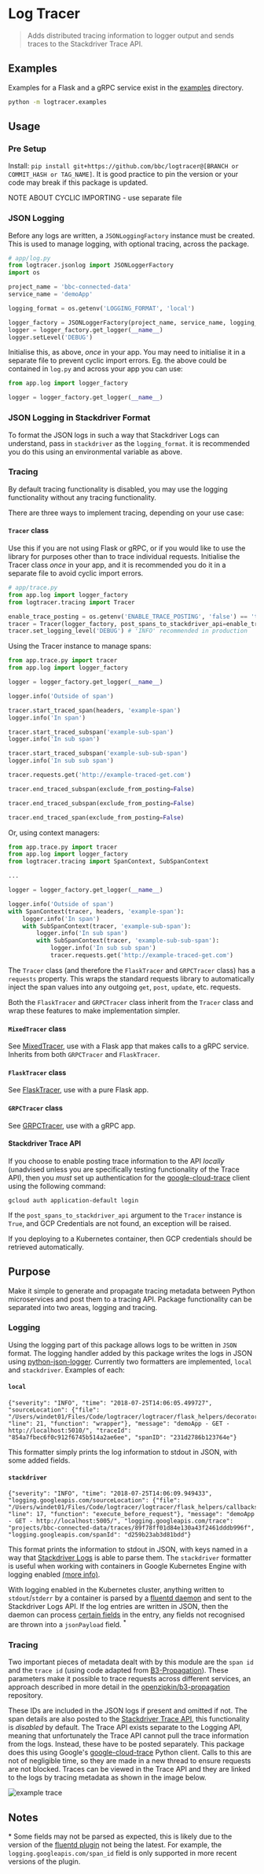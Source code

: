# Log Tracer
> Adds distributed tracing information to logger output and sends traces to the Stackdriver Trace API.

## Examples
Examples for a Flask and a gRPC service exist in the [examples](examples) directory.

```bash
python -m logtracer.examples
```
## Usage
### Pre Setup
Install: `pip install git+https://github.com/bbc/logtracer@[BRANCH or COMMIT_HASH or TAG_NAME]`.
It is good practice to pin the version or your code may break if this package is updated.


NOTE ABOUT CYCLIC IMPORTING - use separate file

### JSON Logging 
Before any logs are written, a `JSONLoggingFactory` instance must be created. This is used to manage logging, with
optional tracing, across the package.

```python
# app/log.py
from logtracer.jsonlog import JSONLoggerFactory
import os 

project_name = 'bbc-connected-data'
service_name = 'demoApp'

logging_format = os.getenv('LOGGING_FORMAT', 'local')

logger_factory = JSONLoggerFactory(project_name, service_name, logging_format)
logger = logger_factory.get_logger(__name__)
logger.setLevel('DEBUG')
```
Initialise this, as above, _once_ in your app. You may need to initialise it in a separate file to prevent cyclic import errors.
Eg. the above could be contained in `log.py` and across your app you can use:
```python
from app.log import logger_factory

logger = logger_factory.get_logger(__name__)
```

### JSON Logging in Stackdriver Format
To format the JSON logs in such a way that Stackdriver Logs can understand, pass in `stackdriver` as the `logging_format`.
it is recommended you do this using an environmental variable as above.

### Tracing 
By default tracing functionality is disabled, you may use the logging functionality without any tracing functionality.

There are three ways to implement tracing, depending on your use case:
#### `Tracer` class
Use this if you are not using Flask or gRPC, or if you would like to use the library for purposes other than to trace individual requests.
Initialise the Tracer class _once_ in your app, and it is recommended you do it in a separate file to avoid cyclic import errors.
```python
# app/trace.py
from app.log import logger_factory
from logtracer.tracing import Tracer

enable_trace_posting = os.getenv('ENABLE_TRACE_POSTING', 'false') == 'true'
tracer = Tracer(logger_factory, post_spans_to_stackdriver_api=enable_trace_posting)
tracer.set_logging_level('DEBUG') # 'INFO' recommended in production
```
Using the Tracer instance to manage spans:
```python
from app.trace.py import tracer
from app.log import logger_factory

logger = logger_factory.get_logger(__name__)

logger.info('Outside of span')

tracer.start_traced_span(headers, 'example-span')
logger.info('In span')

tracer.start_traced_subspan('example-sub-span')
logger.info('In sub span')

tracer.start_traced_subspan('example-sub-sub-span')
logger.info('In sub sub span')

tracer.requests.get('http://example-traced-get.com')

tracer.end_traced_subspan(exclude_from_posting=False)

tracer.end_traced_subspan(exclude_from_posting=False)

tracer.end_traced_span(exclude_from_posting=False)

```
Or, using context managers:

```python
from app.trace.py import tracer
from app.log import logger_factory
from logtracer.tracing import SpanContext, SubSpanContext

...

logger = logger_factory.get_logger(__name__)

logger.info('Outside of span')
with SpanContext(tracer, headers, 'example-span'):
    logger.info('In span')
    with SubSpanContext(tracer, 'example-sub-span'):
        logger.info('In sub span')
        with SubSpanContext(tracer, 'example-sub-sub-span'):
            logger.info('In sub sub span')
            tracer.requests.get('http://example-traced-get.com')

```
The `Tracer` class (and therefore the `FlaskTracer` and `GRPCTracer` class) has a `requests` property. This wraps the standard
requests library to automatically inject the span values into any outgoing `get`, `post`, `update`, etc. requests.

Both the `FlaskTracer` and `GRPCTracer` class inherit from the `Tracer` class and wrap these features to make implementation simpler.
   
#### `MixedTracer` class
See [MixedTracer](logtracer/helpers/mixed), use with a Flask app that makes calls to a gRPC service. Inherits from both
`GRPCTracer` and `FlaskTracer`.

#### `FlaskTracer` class
See [FlaskTracer](logtracer/helpers/flask), use with a pure Flask app.

#### `GRPCTracer` class
See [GRPCTracer](logtracer/helpers/grpc), use with a gRPC app.

#### Stackdriver Trace API
If you choose to enable posting trace information to the API  _locally_ (unadvised unless you are specifically testing functionality of the Trace API), 
then you *must* set up authentication for the [google-cloud-trace](https://pypi.org/project/google-cloud-trace/) client using the following command: 
```
gcloud auth application-default login
```
If the `post_spans_to_stackdriver_api` argument to the `Tracer` instance is `True`, and GCP Credentials are not found, an exception will be raised.

If you deploying to a Kubernetes container, then GCP credentials should be retrieved automatically.

## Purpose

Make it simple to generate and propagate tracing metadata between Python microservices and post them to a tracing API.
Package functionality can be separated into two areas, logging and tracing.

### Logging

Using the logging part of this package allows logs to be written in `JSON` format. The logging handler added by this package 
writes the logs in JSON using [python-json-logger](https://github.com/madzak/python-json-logger). Currently two formatters are implemented,
`local` and `stackdriver`. Examples of each:

#### `local`
```
{"severity": "INFO", "time": "2018-07-25T14:06:05.499727", "sourceLocation": {"file": "/Users/windet01/Files/Code/logtracer/logtracer/flask_helpers/decorators.py", "line": 21, "function": "wrapper"}, "message": "demoApp - GET - http://localhost:5010/", "traceId": "854a7fbec6f0c912f6745b514a2ae6ee", "spanID": "231d2786b123764e"}
```
This formatter simply prints the log information to stdout in JSON, with some added fields.

#### `stackdriver`
```
{"severity": "INFO", "time": "2018-07-25T14:06:09.949433", "logging.googleapis.com/sourceLocation": {"file": "/Users/windet01/Files/Code/logtracer/logtracer/flask_helpers/callbacks.py", "line": 17, "function": "execute_before_request"}, "message": "demoApp - GET - http://localhost:5005/", "logging.googleapis.com/trace": "projects/bbc-connected-data/traces/89f78ff01d84e130a43f2461dddb996f", "logging.googleapis.com/spanId": "d259b23ab3d81bdd"}
```
This format prints the information to stdout in JSON, with keys named in a way that [Stackdriver Logs](https://cloud.google.com/logging/) is able to parse them.
The `stackdriver` formatter is useful when working with containers in Google Kubernetes Engine with logging enabled 
[(more info)](https://cloud.google.com/kubernetes-engine/docs/how-to/logging). 

With logging enabled in the Kubernetes cluster, anything written to `stdout`/`stderr` by a container is parsed by a 
[fluentd daemon](https://github.com/GoogleCloudPlatform/fluent-plugin-google-cloud) and sent to the Stackdriver Logs API. 
If the log entries are written in JSON, then the daemon can process [certain fields](https://cloud.google.com/logging/docs/agent/configuration#special_fields_in_structured_payloads) 
in the entry, any fields not recognised are thrown into a `jsonPayload` field. <sup>*</sup> 


### Tracing
Two important pieces of metadata dealt with by this module are the `span id` and the `trace id` (using code adapted from [B3-Propagation](https://github.com/davidcarboni/B3-Propagation)). 
These parameters make it possible to trace requests across different services, an approach described in more detail in the 
[openzipkin/b3-propagation](https://github.com/openzipkin/b3-propagation) repository. 

These IDs are included in the JSON logs if present and omitted if not. 
The span details are also posted to the [Stackdriver Trace API](https://cloud.google.com/trace/), this functionality is *disabled* by default. 
The Trace API exists separate to the Logging API, meaning that unfortunately the Trace API cannot pull the trace information 
from the logs. Instead, these have to be posted separately. This package does this using Google's [google-cloud-trace](https://pypi.org/project/google-cloud-trace/)
Python client. Calls to this are not of negligible time, so they are made in a new thread to ensure requests are not blocked. Traces can be viewed in the
Trace API and they are linked to the logs by tracing metadata as shown in the image below.

![example trace](examples/example_trace.png)



## Notes
\* Some fields may not be parsed as expected, this is likely due to the version of the 
[fluentd plugin](https://github.com/GoogleCloudPlatform/fluent-plugin-google-cloud) not being the latest. 
For example, the `logging.googleapis.com/span_id` field is only supported in more recent versions of the plugin.
